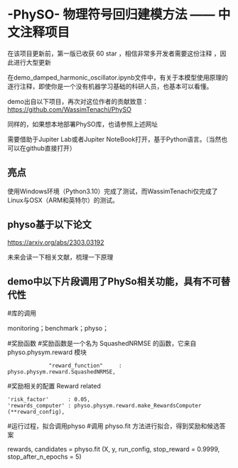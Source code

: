 # -PhySO- 物理符号回归建模方法 —— 中文注释项目

在该项目更新前，第一版已收获 60 star ，相信非常多开发者需要这份注释 ，因此进行大型更新

在demo_damped_harmonic_oscillator.ipynb文件中，有关于本模型使用原理的逐行注释，即使你是一个没有机器学习基础的科研人员，也基本可以看懂。

demo出自以下项目，再次对这位作者的贡献致意：https://github.com/WassimTenachi/PhySO

同样的，如果想本地部署PhySO库，也请参照上述网址

需要借助于Jupiter Lab或者Jupiter NoteBook打开，基于Python语言。（当然也可以在github直接打开）

## 亮点

使用Windows环境（Python3.10）完成了测试，而WassimTenachi仅完成了Linux与OSX（ARM和英特尔）的测试。

## physo基于以下论文

https://arxiv.org/abs/2303.03192

未来会读一下相关文献，梳理一下原理

## demo中以下片段调用了PhySo相关功能，具有不可替代性

#库的调用

monitoring；benchmark；physo；

#奖励函数
  #奖励函数是一个名为 SquashedNRMSE 的函数，它来自 physo.physym.reward 模块

                 "reward_function"     : physo.physym.reward.SquashedNRMSE,

  #奖励相关的配置 Reward related

    'risk_factor'      : 0.05,
    'rewards_computer' : physo.physym.reward.make_RewardsComputer (**reward_config),

#运行过程，拟合调用physo
  #调用 physo.fit 方法进行拟合，得到奖励和候选答案

  rewards, candidates = physo.fit (X, y, run_config,
                                stop_reward = 0.9999, 
                                stop_after_n_epochs = 5)
